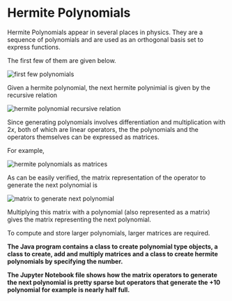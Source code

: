 # Hermite Polynomials

Hermite Polynomials appear in several places in physics. They are a sequence of polynomials and are used as an orthogonal basis set to express functions. 

The first few of them are given below. 

![first few polynomials](https://i.imgur.com/v1OjsXC.jpg)

Given a hermite polynomial, the next hermite polynimial is given by the recursive relation

![hermite polynomial recursive relation](https://i.imgur.com/swBLKPJ.jpg)

Since generating polynomials involves differentiation and multiplication with $2x$, both of which are linear operators, the the polynomials and the operators themselves can be expressed as matrices. 

For example,

![hermite polynomials as matrices](https://i.imgur.com/2vCxepf.jpg)

As can be easily verified, the matrix representation of the operator to generate the next polynomial is 

![matrix to generate next polynomial](https://i.imgur.com/xfm5BJM.jpg)

Multiplying this matrix with a polynomial (also represented as a matrix) gives the matrix representing the next polynomial.

To compute and store larger polynomials, larger matrices are required. 

**The Java program contains a class to create polynomial type objects, a class to create, add and multiply matrices and a class to create hermite polynomials by specifying the number.**

**The Jupyter Notebook file shows how the matrix operators to generate the next polynomial is pretty sparse but operators that generate the +10 polynomial for example is nearly half full.**
